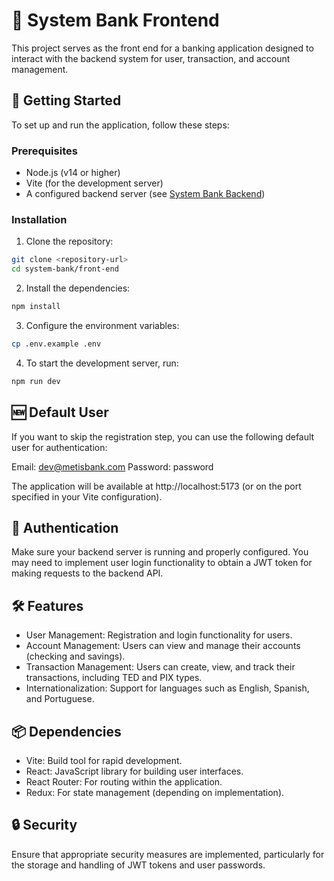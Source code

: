 # 🏦 System Bank Frontend

This project serves as the front end for a banking application designed to interact with the backend system for user, transaction, and account management.

## 🚀 Getting Started

To set up and run the application, follow these steps:

### Prerequisites

- Node.js (v14 or higher)
- Vite (for the development server)
- A configured backend server (see [System Bank Backend](link-to-backend-readme))

### Installation

1. Clone the repository:

```bash
git clone <repository-url>
cd system-bank/front-end
```

2. Install the dependencies:

```bash
npm install
```

3. Configure the environment variables:

```bash
cp .env.example .env
```

4. To start the development server, run:

```bash
npm run dev
```

## 🆕 Default User

If you want to skip the registration step, you can use the following default user for authentication:

Email: dev@metisbank.com
Password: password

The application will be available at http://localhost:5173 (or on the port specified in your Vite configuration).

## 🔑 Authentication

Make sure your backend server is running and properly configured. You may need to implement user login functionality to obtain a JWT token for making requests to the backend API.

## 🛠️ Features

- User Management: Registration and login functionality for users.
- Account Management: Users can view and manage their accounts (checking and savings).
- Transaction Management: Users can create, view, and track their transactions, including TED and PIX types.
- Internationalization: Support for languages such as English, Spanish, and Portuguese.

## 📦 Dependencies
- Vite: Build tool for rapid development.
- React: JavaScript library for building user interfaces.
- React Router: For routing within the application.
- Redux: For state management (depending on implementation).

## 🔒 Security

Ensure that appropriate security measures are implemented, particularly for the storage and handling of JWT tokens and user passwords.
